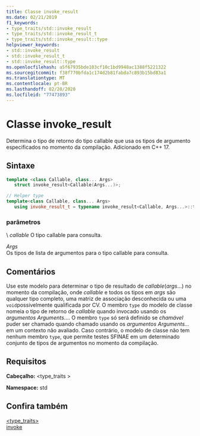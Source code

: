 ```yaml
---
title: Classe invoke_result
ms.date: 02/21/2019
f1_keywords:
- type_traits/std::invoke_result
- type_traits/std::invoke_result_t
- type_traits/std::invoke_result::type
helpviewer_keywords:
- std::invoke_result
- std::invoke_result_t
- std::invoke_result::type
ms.openlocfilehash: a5f67935bde103cf10c1bd9948ac1388f5221322
ms.sourcegitcommit: f38f770bfda1c174d2b81fabda7c893b15bd83a1
ms.translationtype: MT
ms.contentlocale: pt-BR
ms.lasthandoff: 02/20/2020
ms.locfileid: "77473893"
---
```

# <a name="invoke_result-class"></a>Classe invoke_result

Determina o tipo de retorno do tipo callable que usa os tipos de argumento especificados no momento da compilação. Adicionado em C++ 17.

## <a name="syntax"></a>Sintaxe

```cpp
template <class Callable, class... Args>
   struct invoke_result<Callable(Args...)>;

// Helper type
template<class Callable, class... Args>
   using invoke_result_t = typename invoke_result<Callable, Args...>::type;
```

### <a name="parameters"></a>parâmetros

\ *callable*
O tipo callable para consulta.

*Args*\
Os tipos de lista de argumentos para o tipo callable para consulta.

## <a name="remarks"></a>Comentários

Use este modelo para determinar o tipo de resultado de *callable*(*args*...) no momento da compilação, onde *callable* e todos os tipos em *args* são qualquer tipo completo, uma matriz de associação desconhecida ou uma `void`possivelmente qualificada por CV. O membro `type` do modelo de classe nomeia o tipo de retorno de *callable* quando invocado usando os *argumentos Arguments*.... O membro `type` só será definido se *chamável* puder ser chamado quando chamado usando os *argumentos Arguments...* em um contexto não avaliado. Caso contrário, o modelo de classe não tem nenhum membro `type`, que permite testes SFINAE em um determinado conjunto de tipos de argumentos no momento da compilação.

## <a name="requirements"></a>Requisitos

**Cabeçalho:** \<type_traits >

**Namespace:** std

## <a name="see-also"></a>Confira também

[<type_traits>](../standard-library/type-traits.md)\
[invoke](functional-functions.md#invoke)
